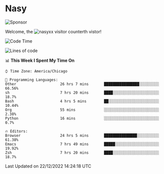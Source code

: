 # Nasy

<!--
<p align="center">
<img height="200" src="https://github-readme-stats.vercel.app/api?username=nasyxx&count_private=true&show_icons=true&theme=dracula&include_all_commits=true"/>
<img height="200" src="https://github-readme-stats.vercel.app/api/top-langs/?username=nasyxx&theme=dracula&hide=html,jupyter+notebook&count_private=true&show_icons=true"/>
</p>

  
----------------
-->

![Sponsor](https://img.shields.io/static/v1.svg?label=Sponsor&message=%E2%9D%A4&logo=GitHub&style=flat&color=pink)
 
Welcome, the ![nasyxx visitor counter](https://count.getloli.com/get/@nasyxx?theme=rule34)th vistor!
 
<!--START_SECTION:waka-->
![Code Time](http://img.shields.io/badge/Code%20Time-2%2C965%20hrs%203%20mins-blue)

![Lines of code](https://img.shields.io/badge/From%20Hello%20World%20I%27ve%20Written-5%20Million%20lines%20of%20code-blue)

📊 **This Week I Spent My Time On** 

```text
⌚︎ Time Zone: America/Chicago

💬 Programming Languages: 
Other                    26 hrs 7 mins       ████████████████░░░░░░░░░   66.56% 
sh                       7 hrs 20 mins       ████░░░░░░░░░░░░░░░░░░░░░   18.7% 
Bash                     4 hrs 5 mins        ██░░░░░░░░░░░░░░░░░░░░░░░   10.44% 
Org                      55 mins             ░░░░░░░░░░░░░░░░░░░░░░░░░   2.38% 
Python                   16 mins             ░░░░░░░░░░░░░░░░░░░░░░░░░   0.7%

🔥 Editors: 
Browser                  24 hrs 5 mins       ███████████████░░░░░░░░░░   61.38% 
Emacs                    7 hrs 49 mins       █████░░░░░░░░░░░░░░░░░░░░   19.92% 
Zsh                      7 hrs 20 mins       ████░░░░░░░░░░░░░░░░░░░░░   18.7%

```


 Last Updated on 22/12/2022 14:24:18 UTC
<!--END_SECTION:waka-->

<!-- ![visitors](https://visitor-badge.laobi.icu/badge?page_id=nasyxx.nasyxx) -->
